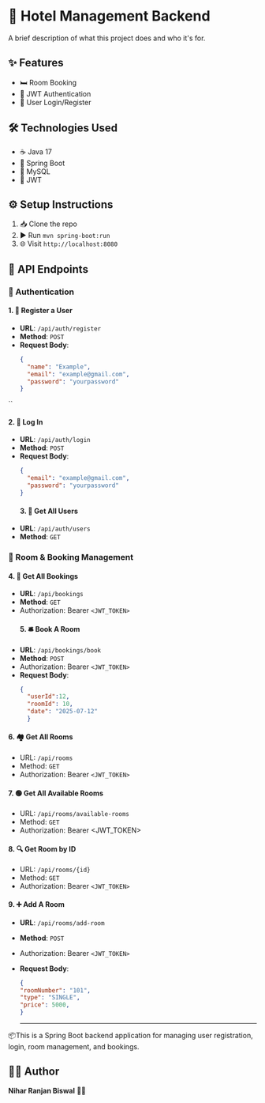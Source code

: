 # 🏨 Hotel Management Backend

A brief description of what this project does and who it's for.

## ✨ Features
- 🛏️ Room Booking
- 🔐 JWT Authentication
- 👤 User Login/Register

## 🛠️ Technologies Used
- ☕ Java 17
- 🌱 Spring Boot
- 🐬 MySQL
- 🔑 JWT

## ⚙️ Setup Instructions
1. 📥 Clone the repo
2. ▶️ Run `mvn spring-boot:run`
3. 🌐 Visit `http://localhost:8080`

## 📡 API Endpoints

### 🔐 Authentication

#### 1. 📝 Register a User
- **URL**: `/api/auth/register`
- **Method**: `POST`
- **Request Body**:
  ```json
  {
    "name": "Example",
    "email": "example@gmail.com",
    "password": "yourpassword"
  }
``
  #### 2. 🔑 Log In
  - **URL**: `/api/auth/login`
- **Method**: `POST`
- **Request Body**:
  ```json
  {
    "email": "example@gmail.com",
    "password": "yourpassword"
  }
  ```
  #### 3. 👥 Get All Users 
- **URL**: `/api/auth/users`
- **Method**: `GET`
### 🏨 Room & Booking Management
  #### 4. 📃 Get All Bookings
- **URL**: `/api/bookings`
- **Method**: `GET`
- Authorization: Bearer `<JWT_TOKEN>`
  #### 5. 🛎️ Book A Room
- **URL**: `/api/bookings/book`
- **Method**: `POST`
- Authorization: Bearer `<JWT_TOKEN>`
- **Request Body**:
  ```json
  {
    "userId":12,
    "roomId": 10,
    "date": "2025-07-12"
    }
  ```
 #### 6. 🏘️ Get All Rooms
- URL: `/api/rooms`
- Method: `GET`
- Authorization: Bearer `<JWT_TOKEN>`
 #### 7. 🟢 Get All Available Rooms
- URL: `/api/rooms/available-rooms`
- Method: `GET`
- Authorization: Bearer <JWT_TOKEN>
 #### 8. 🔍 Get Room by ID
- URL: `/api/rooms/{id}`
- Method: `GET`
- Authorization: Bearer `<JWT_TOKEN>`
#### 9. ➕ Add A Room  
- **URL**: `/api/rooms/add-room`
- **Method**: `POST`
- Authorization: Bearer `<JWT_TOKEN>`
- **Request Body**:
  ```json
  {
  "roomNumber": "101",
  "type": "SINGLE",
  "price": 5000,
  }
  ```


  ---

📦This is a Spring Boot backend application for managing user registration, login, room management, and bookings.

## 👨‍💻 Author
**Nihar Ranjan Biswal** 👨‍💻
